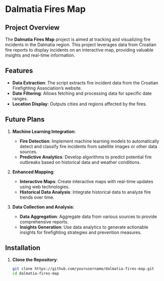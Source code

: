 # Dalmatia Fires Map

## Project Overview

The **Dalmatia Fires Map** project is aimed at tracking and visualizing fire incidents in the Dalmatia region. This project leverages data from Croatian fire reports to display incidents on an interactive map, providing valuable insights and real-time information.

## Features

- **Data Extraction**: The script extracts fire incident data from the Croatian Firefighting Association’s website.
- **Date Filtering**: Allows fetching and processing data for specific date ranges.
- **Location Display**: Outputs cities and regions affected by the fires.

## Future Plans

1. **Machine Learning Integration**: 
   - **Fire Detection**: Implement machine learning models to automatically detect and classify fire incidents from satellite images or other data sources.
   - **Predictive Analytics**: Develop algorithms to predict potential fire outbreaks based on historical data and weather conditions.

2. **Enhanced Mapping**:
   - **Interactive Maps**: Create interactive maps with real-time updates using web technologies.
   - **Historical Data Analysis**: Integrate historical data to analyze fire trends over time.

3. **Data Collection and Analysis**:
   - **Data Aggregation**: Aggregate data from various sources to provide comprehensive reports.
   - **Insights Generation**: Use data analytics to generate actionable insights for firefighting strategies and prevention measures.

## Installation

1. **Clone the Repository**:
   ```bash
   git clone https://github.com/yourusername/dalmatia-fires-map.git
   cd dalmatia-fires-map
